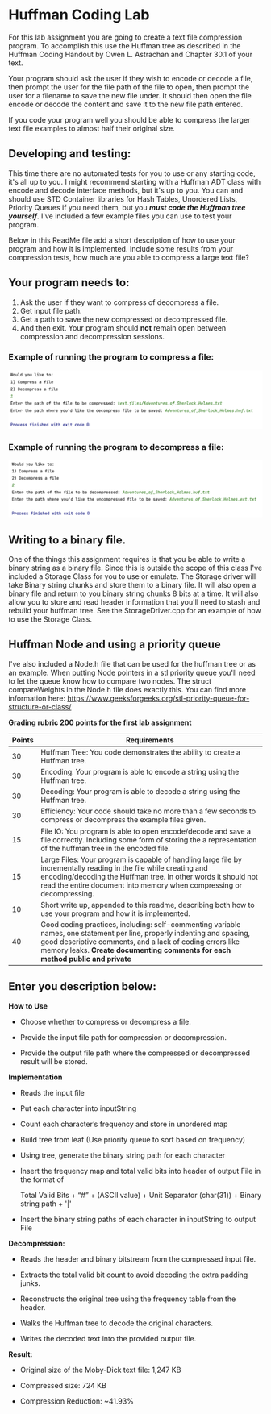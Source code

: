 # Huffman Coding Lab

For this lab assignment you are going to create a text file compression program.  To accomplish this use the Huffman tree as described in the Huffman Coding Handout by Owen L. Astrachan and Chapter 30.1 of your text.  

Your program should ask the user if they wish to encode or decode a file, then prompt the user for the file path of the file to open, then prompt the user for a filename to save the new file under.  It should then open the file encode or decode the content and save it to the new file path entered.  

If you code your program well you should be able to compress the larger text file examples to almost half their original size. 

## Developing and testing:
This time there are no automated tests for you to use or any starting code, it's all up to you.  I might recommend starting with a Huffman ADT class with encode and decode interface methods, but it's up to you. You can and should use STD Container libraries for Hash Tables, Unordered Lists, Priority Queues if you need them, but you ***must code the Huffman tree yourself***. I've included a few example files you can use to test your program.  

Below in this ReadMe file add a short description of how to use your program and how it is implemented.  Include some results from your compression tests, how much are you able to compress a large text file? 

## Your program needs to:

1. Ask the user if they want to compress of decompress a file.  
2. Get input file path.
3. Get a path to save the new compressed or decompressed file.
4. And then exit.  Your program should **not** remain open between compression and decompression sessions. 

### Example of running the program to compress a file:

![Compress Example](images/compressing.png)

### Example of running the program to decompress a file:

![Decompress Example](images/decompressing.png)


## Writing to a binary file. 
One of the things this assignment requires is that you be able to write a binary string as a binary file.  Since this is outside the scope of this class I've included a Storage Class for you to use or emulate.  The Storage driver will take Binary string chunks and store them to a binary file.  It will also open a binary file and return to you binary string chunks 8 bits at a time. It will also allow you to store and read header information that you'll need to stash and rebuild your huffman tree. See the StorageDriver.cpp for an example of how to use the Storage Class. 

## Huffman Node and using a priority queue
I've also included a Node.h file that can be used for the huffman tree or as an example.  When putting Node pointers in a stl priority queue you'll need to let the queue know how to compare two nodes.  The struct compareWeights in the Node.h file does exactly this.  You can find more information here: https://www.geeksforgeeks.org/stl-priority-queue-for-structure-or-class/

**Grading rubric 200 points for the first lab assignment**

| Points | Requirements                                                                                                                                                                                                                                                            |
|--------|-------------------------------------------------------------------------------------------------------------------------------------------------------------------------------------------------------------------------------------------------------------------------|
| 30     | Huffman Tree: You code demonstrates the ability to create a Huffman tree.                                                                                                                                                                                               |
| 30     | Encoding:  Your program is able to encode a string using the Huffman tree.                                                                                                                                                                                              |       
| 30     | Decoding: Your program is able to decode a string using the Huffman tree.                                                                                                                                                                                               |  
| 30     | Efficiency: Your code should take no more than a few seconds to compress or decompress the example files given. |                                                                                                                                                        |  
| 15     | File IO:  You program is able to open encode/decode and save a file correctly.  Including some form of storing the a representation of the huffman tree in the encoded file.                                                                                            |        
| 15     | Large Files:  Your program is capable of handling large file by incrementally reading in the file while creating and encoding/decoding the Huffman tree.  In other words it should not read the entire document into memory when compressing or decompressing.          |       
| 10     | Short write up, appended to this readme, describing both how to use your program and how it is implemented.                                                                                                                                                             |        
| 40     | Good coding practices, including: self-commenting variable names, one statement per line, properly indenting and spacing, good  descriptive comments, and a lack of coding errors like memory leaks. **Create documenting comments for each method public and private** |



## Enter you description below:

**How to Use**

  - Choose whether to compress or decompress a file.
  
  - Provide the input file path for compression or decompression.
  
  - Provide the output file path where the compressed or decompressed result will be stored.

**Implementation**
  
  - Reads the input file
  
  - Put each character into inputString 
  
  - Count each character’s frequency and store in unordered map
  
  - Build tree from leaf (Use priority queue to sort based on frequency)
  
  - Using tree, generate the binary string path for each character
  
  - Insert the frequency map and total valid bits into header of output File in the format of 
  
    Total Valid Bits + “#” + (ASCII value) + Unit Separator (char(31)) + Binary string path + '|'
  
  - Insert the binary string paths of each character in inputString to output File


**Decompression:**

  - Reads the header and binary bitstream from the compressed input file.
  
  - Extracts the total valid bit count to avoid decoding the extra padding junks.
  
  - Reconstructs the original tree using the frequency table from the header.
  
  - Walks the Huffman tree to decode the original characters.
  
  - Writes the decoded text into the provided output file.
  

**Result:**
  
  - Original size of the Moby-Dick text file: 1,247 KB
  
  - Compressed size: 724 KB
  
  - Compression Reduction: ~41.93%
